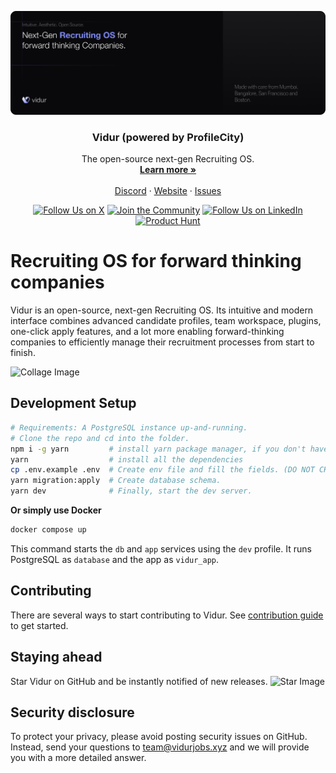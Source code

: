<p align="center">
  <a href="https://github.com/nirvanaOSS/vidur">
   <img src="./header.png" alt="Logo">
  </a>

  <h3 align="center">Vidur (powered by ProfileCity)</h3>

  <p align="center">
    The open-source next-gen Recruiting OS.
    <br />
    <a href="https://www.profilecity.xyz/vidur"><strong>Learn more »</strong></a>
    <br />
    <br />
    <a href="https://discord.gg/9ms5uYF8xF">Discord</a>
    ·
    <a href="https://www.profilecity.xyz/vidur">Website</a>
    ·
    <a href="https://github.com/profilecity/vidur/issues">Issues</a>
  </p>
</p>

<p align="center">
   <a href="https://x.com/profilecityhq"><img src="https://img.shields.io/twitter/follow/profilecityhq" alt="Follow Us on X"></a>
   <a href="https://discord.com/invite/cRaukv9dJ2"><img src="https://img.shields.io/badge/Discord%20-%20Join%20the%20Community%20-%20%235865F2" alt="Join the Community"></a>
   <a href="https://www.linkedin.com/company/profilecity"><img src="https://img.shields.io/badge/LinkedIn%20-%20The%20Nirvana%20Labs%20-%20%230E92D5" alt="Follow Us on LinkedIn"></a>
   <a href="https://www.producthunt.com/products/vidur"><img src="https://img.shields.io/badge/Product%20Hunt%20-%20Vidur%20-%20%23DA552F" alt="Product Hunt"></a>
</p>

# Recruiting OS for forward thinking companies

Vidur is an open-source, next-gen Recruiting OS. Its intuitive and modern interface combines advanced candidate profiles, team workspace, plugins, one-click apply features, and a lot more enabling forward-thinking companies to efficiently manage their recruitment processes from start to finish.

![Collage Image](asset/collage.png)

## Development Setup

```sh
# Requirements: A PostgreSQL instance up-and-running.
# Clone the repo and cd into the folder.
npm i -g yarn         # install yarn package manager, if you don't have already.
yarn                  # install all the dependencies
cp .env.example .env  # Create env file and fill the fields. (DO NOT CHANGE PORT)
yarn migration:apply  # Create database schema.
yarn dev              # Finally, start the dev server.
```

**Or simply use Docker**

```bash
docker compose up
```

This command starts the `db` and `app` services using the `dev` profile. It runs PostgreSQL as `database` and the app as `vidur_app`.

## Contributing

There are several ways to start contributing to Vidur. See [contribution guide](./CONTRIBUTING.md) to get started.

## Staying ahead

Star Vidur on GitHub and be instantly notified of new releases.
![Star Image](asset/star-repo.gif)

## Security disclosure

To protect your privacy, please avoid posting security issues on GitHub. Instead, send your questions to team@vidurjobs.xyz and we will provide you with a more detailed answer.
